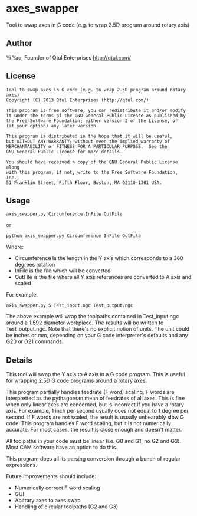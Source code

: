 axes_swapper
============

Tool to swap axes in G code (e.g. to wrap 2.5D program around rotary axis)


Author
------

Yi Yao, Founder of Qtul Enterprises
http://qtul.com/


License
-------

    Tool to swap axes in G code (e.g. to wrap 2.5D program around rotary axis)
    Copyright (C) 2013 Qtul Enterprises (http://qtul.com/)

    This program is free software; you can redistribute it and/or modify
    it under the terms of the GNU General Public License as published by
    the Free Software Foundation; either version 2 of the License, or
    (at your option) any later version.

    This program is distributed in the hope that it will be useful,
    but WITHOUT ANY WARRANTY; without even the implied warranty of
    MERCHANTABILITY or FITNESS FOR A PARTICULAR PURPOSE.  See the
    GNU General Public License for more details.

    You should have received a copy of the GNU General Public License along
    with this program; if not, write to the Free Software Foundation, Inc.,
    51 Franklin Street, Fifth Floor, Boston, MA 02110-1301 USA.


Usage
-----

```shell
axis_swapper.py Circumference InFile OutFile
```

or

```shell
python axis_swapper.py Circumference InFile OutFile
```

Where:
* Circumference is the length in the Y axis which corresponds to a 360 degrees rotation
* InFile is the file which will be converted
* OutFile is the file where all Y axis references are converted to A axis and scaled


For example:

```shell
axis_swapper.py 5 Test_input.ngc Test_output.ngc
```

The above example will wrap the toolpaths contained in Test_input.ngc around a
1.592 diameter workpiece. The results will be written to Test_output.ngc. Note
that there's no explicit notion of units. The unit could be inches or mm,
depending on your G code interpreter's defaults and any G20 or G21 commands.


Details
-------

This tool will swap the Y axis to A axis in a G code program. This is useful for
wrapping 2.5D G code programs around a rotary axes.

This program partially handles feedrate (F word) scaling. F words are
interpretted as the pythagorean mean of feedrates of all axes. This is fine when
only linear axes are concerned, but is incorrect if you have a rotary axis. For
example, 1 inch per second usually does not equal to 1 degree per second. If F
words are not scaled, the result is usually unbearably slow G code. This program
handles F word scaling, but it is not numerically accurate. For most cases, the
result is close enough and doesn't matter.

All toolpaths in your code must be linear (i.e. G0 and G1, no G2 and G3). Most
CAM software have an option to do this.

This program does all its parsing conversion through a bunch of regular
expressions.

Future improvements should include:
* Numerically correct F word scaling
* GUI
* Abitrary axes to axes swap
* Handling of circular toolpaths (G2 and G3)
